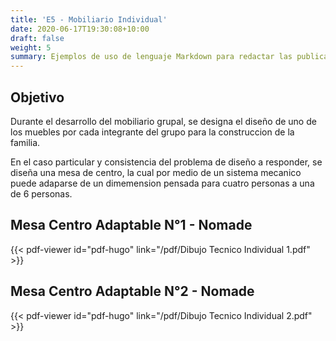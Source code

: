 ```yaml
---
title: 'E5 - Mobiliario Individual'
date: 2020-06-17T19:30:08+10:00
draft: false
weight: 5
summary: Ejemplos de uso de lenguaje Markdown para redactar las publicaciones.
---
```


## Objetivo

Durante el desarrollo del mobiliario grupal, se designa el diseño de uno de los muebles por cada integrante del grupo para la construccion de la familia.

En el caso particular y consistencia del problema de diseño a responder, se diseña una mesa de centro, la cual por medio de un sistema mecanico puede adaparse de un dimemension pensada para cuatro personas a una de 6 personas.

## Mesa Centro Adaptable N°1 - Nomade

{{< pdf-viewer id="pdf-hugo" link="/pdf/Dibujo Tecnico Individual 1.pdf" >}}

##  Mesa Centro Adaptable N°2 - Nomade

{{< pdf-viewer id="pdf-hugo" link="/pdf/Dibujo Tecnico Individual 2.pdf" >}}
